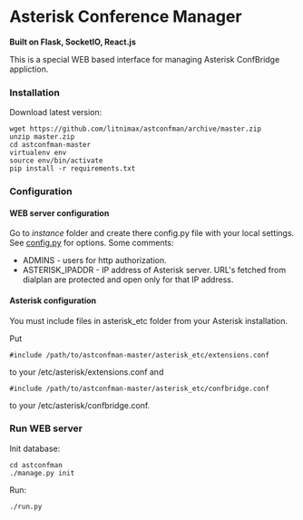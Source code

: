 # Asterisk Conference Manager
**Built on Flask, SocketIO, React.js**

This is a special WEB based interface for managing Asterisk ConfBridge appliction.

### Installation
Download latest version:
```
wget https://github.com/litnimax/astconfman/archive/master.zip
unzip master.zip
cd astconfman-master
virtualenv env
source env/bin/activate
pip install -r requirements.txt
```

### Configuration
#### WEB server configuration
Go to *instance* folder and create there config.py file with your local settings. See [config.py](https://github.com/litnimax/astconfman/blob/master/astconfman/config.py) for options.
Some comments:
* ADMINS - users for http authorization.
* ASTERISK_IPADDR - IP address of Asterisk server. URL's fetched from dialplan are protected and open only for that IP address.

#### Asterisk configuration
You must include files in asterisk_etc folder from your Asterisk installation.

Put 
```
#include /path/to/astconfman-master/asterisk_etc/extensions.conf
```
to your /etc/asterisk/extensions.conf
and 
```
#include /path/to/astconfman-master/asterisk_etc/confbridge.conf
```
to your /etc/asterisk/confbridge.conf.

### Run WEB server
Init database:
```
cd astconfman
./manage.py init
```
Run:
```
./run.py
```

